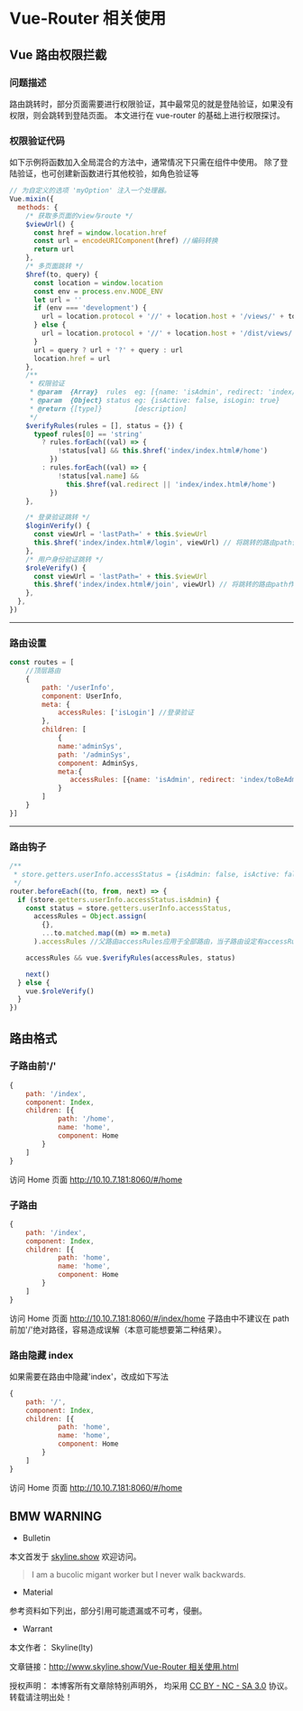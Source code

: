 # Vue-Router 相关使用

## Vue 路由权限拦截

### 问题描述

路由跳转时，部分页面需要进行权限验证，其中最常见的就是登陆验证，如果没有权限，则会跳转到登陆页面。
本文进行在 vue-router 的基础上进行权限探讨。

### 权限验证代码

如下示例将函数加入全局混合的方法中，通常情况下只需在组件中使用。
除了登陆验证，也可创建新函数进行其他校验，如角色验证等

```js
// 为自定义的选项 'myOption' 注入一个处理器。
Vue.mixin({
  methods: {
    /* 获取多页面的view与route */
    $viewUrl() {
      const href = window.location.href
      const url = encodeURIComponent(href) //编码转换
      return url
    },
    /* 多页面跳转 */
    $href(to, query) {
      const location = window.location
      const env = process.env.NODE_ENV
      let url = ''
      if (env === 'development') {
        url = location.protocol + '//' + location.host + '/views/' + to
      } else {
        url = location.protocol + '//' + location.host + '/dist/views/' + to
      }
      url = query ? url + '?' + query : url
      location.href = url
    },
    /**
     * 权限验证
     * @param  {Array}  rules  eg: [{name: 'isAdmin', redirect: 'index/home'}, {name: 'isLogin', redirect: 'index/login'}] || ['isAdmin', 'islogin']
     * @param  {Object} status eg: {isActive: false, isLogin: true}
     * @return {[type]}        [description]
     */
    $verifyRules(rules = [], status = {}) {
      typeof rules[0] == 'string'
        ? rules.forEach((val) => {
            !status[val] && this.$href('index/index.html#/home')
          })
        : rules.forEach((val) => {
            !status[val.name] &&
              this.$href(val.redirect || 'index/index.html#/home')
          })
    },

    /* 登录验证跳转 */
    $loginVerify() {
      const viewUrl = 'lastPath=' + this.$viewUrl
      this.$href('index/index.html#/login', viewUrl) // 将跳转的路由path作为参数，登录成功后跳转到该路由
    },
    /* 用户身份验证跳转 */
    $roleVerify() {
      const viewUrl = 'lastPath=' + this.$viewUrl
      this.$href('index/index.html#/join', viewUrl) // 将跳转的路由path作为参数，登录成功后跳转到该路由
    },
  },
})
```

---

### 路由设置

```js
const routes = [
    //顶层路由
    {
        path: '/userInfo',
        component: UserInfo,
        meta: {
            accessRules: ['isLogin'] //登录验证
        },
        children: [
            {
            name:'adminSys',
            path: '/adminSys',
            component: AdminSys,
            meta:{
               accessRules: [{name: 'isAdmin', redirect: 'index/toBeAdmin'}, {name: 'isLogin', redirect: 'index/login'}]//跳转到路由是否需要权限
            }
        ]
    }
}]

```

---

### 路由钩子

```js
/**
 * store.getters.userInfo.accessStatus = {isAdmin: false, isActive: false, isLogin: true}
 */
router.beforeEach((to, from, next) => {
  if (store.getters.userInfo.accessStatus.isAdmin) {
    const status = store.getters.userInfo.accessStatus,
      accessRules = Object.assign(
        {},
        ...to.matched.map((m) => m.meta)
      ).accessRules //父路由accessRules应用于全部路由，当子路由设定有accessRules时，子规则覆盖父路由规则

    accessRules && vue.$verifyRules(accessRules, status)

    next()
  } else {
    vue.$roleVerify()
  }
})
```

## 路由格式

### 子路由前'/'

```js
{
    path: '/index',
    component: Index,
    children: [{
            path: '/home',
            name: 'home',
            component: Home
        }
    ]
}
```

访问 Home 页面
http://10.10.7.181:8060/#/home

### 子路由

```js
{
    path: '/index',
    component: Index,
    children: [{
            path: 'home',
            name: 'home',
            component: Home
        }
    ]
}
```

访问 Home 页面
http://10.10.7.181:8060/#/index/home
子路由中不建议在 path 前加'/'绝对路径，容易造成误解（本意可能想要第二种结果）。

### 路由隐藏 index

如果需要在路由中隐藏'index'，改成如下写法

```js
{
    path: '/',
    component: Index,
    children: [{
            path: 'home',
            name: 'home',
            component: Home
        }
    ]
}
```

访问 Home 页面
http://10.10.7.181:8060/#/home

## BMW WARNING

- Bulletin

本文首发于 [skyline.show](http://www.skyline.show) 欢迎访问。

> I am a bucolic migant worker but I never walk backwards.

- Material

参考资料如下列出，部分引用可能遗漏或不可考，侵删。

>

- Warrant

本文作者： Skyline(lty)

文章链接：[http://www.skyline.show/Vue-Router 相关使用.html](http://www.skyline.show/Vue-Router相关使用.html)

授权声明： 本博客所有文章除特别声明外， 均采用 [CC BY - NC - SA 3.0](https://creativecommons.org/licenses/by-nc-sa/3.0/deed.zh) 协议。 转载请注明出处！
